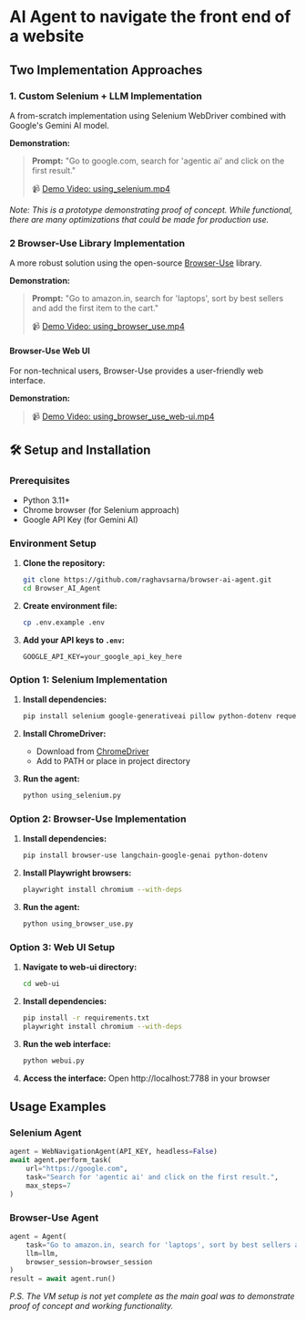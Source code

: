 # AI Agent to navigate the front end of a website

## Two Implementation Approaches

### 1. Custom Selenium + LLM Implementation

A from-scratch implementation using Selenium WebDriver combined with Google's Gemini AI model.

**Demonstration:**

> **Prompt:** "Go to google.com, search for 'agentic ai' and click on the first result."
>
> 📹 [Demo Video: using_selenium.mp4](demo_videos/using_selenium.mp4)

_Note: This is a prototype demonstrating proof of concept. While functional, there are many optimizations that could be made for production use._

### 2 Browser-Use Library Implementation

A more robust solution using the open-source [Browser-Use](https://github.com/browser-use/browser-use) library.

**Demonstration:**

> **Prompt:** "Go to amazon.in, search for 'laptops', sort by best sellers and add the first item to the cart."
>
> 📹 [Demo Video: using_browser_use.mp4](demo_videos/using_browser_use.mp4)

#### Browser-Use Web UI

For non-technical users, Browser-Use provides a user-friendly web interface.

**Demonstration:**

> 📹 [Demo Video: using_browser_use_web-ui.mp4](demo_videos/using_browser_use_web-ui.mp4)

## 🛠️ Setup and Installation

### Prerequisites

- Python 3.11+
- Chrome browser (for Selenium approach)
- Google API Key (for Gemini AI)

### Environment Setup

1. **Clone the repository:**

   ```bash
   git clone https://github.com/raghavsarna/browser-ai-agent.git
   cd Browser_AI_Agent
   ```

2. **Create environment file:**

   ```bash
   cp .env.example .env
   ```

3. **Add your API keys to `.env`:**
   ```
   GOOGLE_API_KEY=your_google_api_key_here
   ```

### Option 1: Selenium Implementation

1. **Install dependencies:**

   ```bash
   pip install selenium google-generativeai pillow python-dotenv requests
   ```

2. **Install ChromeDriver:**

   - Download from [ChromeDriver](https://chromedriver.chromium.org/)
   - Add to PATH or place in project directory

3. **Run the agent:**
   ```bash
   python using_selenium.py
   ```

### Option 2: Browser-Use Implementation

1. **Install dependencies:**

   ```bash
   pip install browser-use langchain-google-genai python-dotenv
   ```

2. **Install Playwright browsers:**

   ```bash
   playwright install chromium --with-deps
   ```

3. **Run the agent:**
   ```bash
   python using_browser_use.py
   ```

### Option 3: Web UI Setup

1. **Navigate to web-ui directory:**

   ```bash
   cd web-ui
   ```

2. **Install dependencies:**

   ```bash
   pip install -r requirements.txt
   playwright install chromium --with-deps
   ```

3. **Run the web interface:**

   ```bash
   python webui.py
   ```

4. **Access the interface:**
   Open http://localhost:7788 in your browser

## Usage Examples

### Selenium Agent

```python
agent = WebNavigationAgent(API_KEY, headless=False)
await agent.perform_task(
    url="https://google.com",
    task="Search for 'agentic ai' and click on the first result.",
    max_steps=7
)
```

### Browser-Use Agent

```python
agent = Agent(
    task="Go to amazon.in, search for 'laptops', sort by best sellers and add the first item to the cart.",
    llm=llm,
    browser_session=browser_session
)
result = await agent.run()
```

_P.S. The VM setup is not yet complete as the main goal was to demonstrate proof of concept and working functionality._
